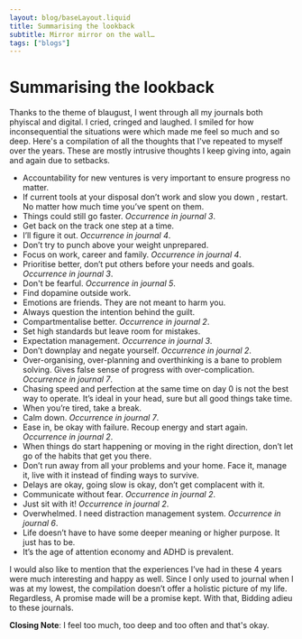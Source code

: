 ```yaml
---
layout: blog/baseLayout.liquid
title: Summarising the lookback
subtitle: Mirror mirror on the wall…
tags: ["blogs"]
---
```


# Summarising the lookback

Thanks to the theme of blaugust, I went through all my journals both phyiscal and digital. I cried, cringed and laughed. I smiled for how inconsequential the situations were which made me feel so much and so deep. Here's a compilation of all the thoughts that I've repeated to myself over the years. These are mostly intrusive thoughts I keep giving into, again and again due to setbacks.

- Accountability for new ventures is very important to ensure progress no matter.
- If current tools at your disposal don’t work and slow you down , restart. No matter how much time you’ve spent on them.
- Things could still go faster. _Occurrence in journal 3_.
- Get back on the track one step at a time.
- I’ll figure it out. _Occurrence in journal 4_.
- Don’t try to punch above your weight unprepared.
- Focus on work, career and family. _Occurrence in journal 4_.
- Prioritise better, don’t put others before your needs and goals. _Occurrence in journal 3_.
- Don't be fearful. _Occurrence in journal 5_.
- Find dopamine outside work.
- Emotions are friends. They are not meant to harm you.
- Always question the intention behind the guilt.
- Compartmentalise better. _Occurrence in journal 2_.
- Set high standards but leave room for mistakes.
- Expectation management. _Occurrence in journal 3_.
- Don’t downplay and negate yourself. _Occurrence in journal 2_.
- Over-organising, over-planning and overthinking is a bane to problem solving. Gives false sense of progress with over-complication. _Occurrence in journal 7_.
- Chasing speed and perfection at the same time on day 0 is not the best way to operate. It’s ideal in your head, sure but all good things take time.
- When you’re tired, take a break.
- Calm down. _Occurrence in journal 7_.
- Ease in, be okay with failure. Recoup energy and start again. _Occurrence in journal 2_.
- When things do start happening or moving in the right direction, don’t let go of the habits that get you there.
- Don’t run away from all your problems and your home. Face it, manage it, live with it instead of finding ways to survive.
- Delays are okay, going slow is okay, don’t get complacent with it.
- Communicate without fear. _Occurrence in journal 2_.
- Just sit with it! _Occurrence in journal 2_.
- Overwhelmed. I need distraction management system. _Occurrence in journal 6_.
- Life doesn’t have to have some deeper meaning or higher purpose. It just has to be.
- It’s the age of attention economy and ADHD is prevalent.

I would also like to mention that the experiences I’ve had in these 4 years were much interesting and happy as well. Since I only used to journal when I was at my lowest, the compilation doesn’t offer a holistic picture of my life. Regardless, A promise made will be a promise kept. With that, Bidding adieu to these journals.

**Closing Note**: I feel too much, too deep and too often and that's okay.
